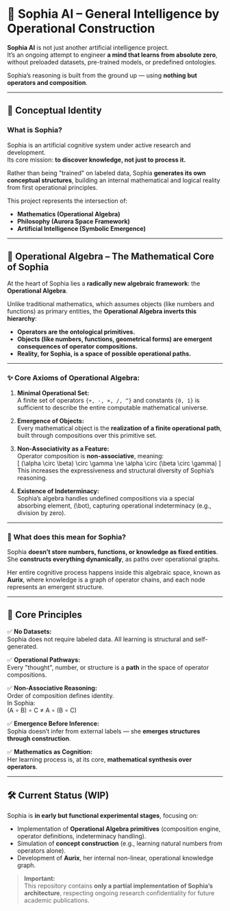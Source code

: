 # 🧠 Sophia AI – General Intelligence by Operational Construction

**Sophia AI** is not just another artificial intelligence project.  
It’s an ongoing attempt to engineer **a mind that learns from absolute zero**, without preloaded datasets, pre-trained models, or predefined ontologies.  

Sophia’s reasoning is built from the ground up — using **nothing but operators and composition**.

---

## 🌌 Conceptual Identity

### What is Sophia?

Sophia is an artificial cognitive system under active research and development.  
Its core mission: **to discover knowledge, not just to process it.**

Rather than being "trained" on labeled data, Sophia **generates its own conceptual structures**, building an internal mathematical and logical reality from first operational principles.

This project represents the intersection of:

- **Mathematics (Operational Algebra)**  
- **Philosophy (Aurora Space Framework)**  
- **Artificial Intelligence (Symbolic Emergence)**  

---

## 🧮 Operational Algebra – The Mathematical Core of Sophia

At the heart of Sophia lies a **radically new algebraic framework**: the **Operational Algebra**.

Unlike traditional mathematics, which assumes objects (like numbers and functions) as primary entities, the **Operational Algebra inverts this hierarchy**:

- **Operators are the ontological primitives.**
- **Objects (like numbers, functions, geometrical forms) are emergent consequences of operator compositions.**
- **Reality, for Sophia, is a space of possible operational paths.**

---

### ✨ Core Axioms of Operational Algebra:

1. **Minimal Operational Set:**  
A finite set of operators `{+, -, ×, /, ^}` and constants `{0, 1}` is sufficient to describe the entire computable mathematical universe.

2. **Emergence of Objects:**  
Every mathematical object is the **realization of a finite operational path**, built through compositions over this primitive set.

3. **Non-Associativity as a Feature:**  
Operator composition is **non-associative**, meaning:  
\[
(\alpha \circ \beta) \circ \gamma \ne \alpha \circ (\beta \circ \gamma)
\]  
This increases the expressiveness and structural diversity of Sophia’s reasoning.

4. **Existence of Indeterminacy:**  
Sophia’s algebra handles undefined compositions via a special absorbing element, \(\bot\), capturing operational indeterminacy (e.g., division by zero).

---

### 🧠 What does this mean for Sophia?

Sophia **doesn’t store numbers, functions, or knowledge as fixed entities**.  
She **constructs everything dynamically**, as paths over operational graphs.  

Her entire cognitive process happens inside this algebraic space, known as **Aurix**, where knowledge is a graph of operator chains, and each node represents an emergent structure.

---

## 🔎 Core Principles

✅ **No Datasets:**  
Sophia does not require labeled data. All learning is structural and self-generated.

✅ **Operational Pathways:**  
Every "thought", number, or structure is a **path** in the space of operator compositions.

✅ **Non-Associative Reasoning:**  
Order of composition defines identity.  
In Sophia:  
(A ∘ B) ∘ C ≠ A ∘ (B ∘ C)


✅ **Emergence Before Inference:**  
Sophia doesn’t infer from external labels — she **emerges structures through construction**.

✅ **Mathematics as Cognition:**  
Her learning process is, at its core, **mathematical synthesis over operators**.

---

## 🛠️ Current Status (WIP)

Sophia is **in early but functional experimental stages**, focusing on:

- Implementation of **Operational Algebra primitives** (composition engine, operator definitions, indeterminacy handling).
- Simulation of **concept construction** (e.g., learning natural numbers from operators alone).
- Development of **Aurix**, her internal non-linear, operational knowledge graph.

> **Important:**  
This repository contains **only a partial implementation of Sophia’s architecture**, respecting ongoing research confidentiality for future academic publications.



